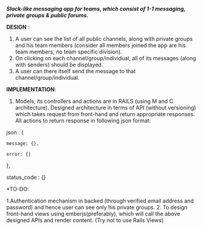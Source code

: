 ***Slack-like messaging app for teams, which consist of 1-1 messaging, private groups & public forums.***

**DESIGN** : 

1. A user can see the list of all public channels, along with private groups and his team members (consider all members joined the app are his team members, no team specific division).
2. On clicking on each channel/group/individual, all of its messages (along with senders) should be displayed.
3. A user can there itself send the message to that channel/group/individual.

**IMPLEMENTATION**:

1. Models, its controllers and actions are in RAILS (using M and C architecture). Designed architecture in terms of API (without versioning) which takes request from front-hand and return appropriate responses. All actions to return response in following json format:

json : { 

    message: {},

    error: {}

},

status_code : {}


*TO-DO:

1.Authentication mechanism in backed (through verified email address and password) and hence user can see only his private groups.
2. To design front-hand views using emberjs(preferably), which will call the above designed APIs and render content. (Try not to use Rails Views)
